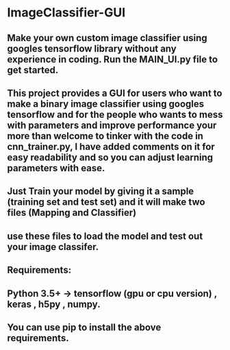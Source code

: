 # ImageClassifier-GUI

## Make your own custom image classifier using googles tensorflow library without any experience in coding. Run the MAIN_UI.py file to get started.
## This project provides a GUI for users who want to make a binary image classifier using googles tensorflow and for the people who wants to mess with parameters and improve performance your more than welcome to tinker with the code in cnn_trainer.py, I have added comments on it for easy readability and so you can adjust learning parameters with ease.


## Just Train your model by giving it a sample (training set and test set) and it will make two files (Mapping and Classifier)
## use these files to load the model and test out your image classifer.

## Requirements:
## Python 3.5+ -> tensorflow (gpu or cpu version) , keras , h5py , numpy.

## You can use pip to install the above requirements.
